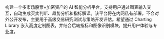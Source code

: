构建一个多市场股票+加密资产的 AI 智能分析平台，支持用户通过图表输入交互，自动生成买卖判断、趋势分析和指标解读。该平台将在内网私有部署，不会对外公开发布，主要用于高级交易研究测试与策略开发评估。希望通过 Charting Library 嵌入高度定制图表，并结合后端指标和图像识别模块，提升用户体验与专业度。
